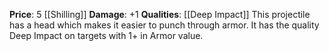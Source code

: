 **Price**: 5 [[Shilling]]
**Damage**: +1
**Qualities**: [[Deep Impact]]
This projectile has a head which makes it easier to punch through armor. It has the quality Deep Impact on targets with 1+ in Armor value.

